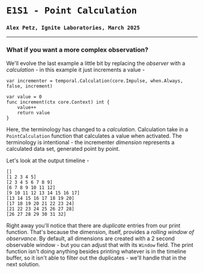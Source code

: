 # `E1S1 - Point Calculation`
### `Alex Petz, Ignite Laboratories, March 2025`

---

### What if you want a more complex observation?

We'll evolve the last example a little bit by replacing the _observer_ with a _calculation_ - in this
example it just increments a value -

    var incrementer = temporal.Calculation(core.Impulse, when.Always, false, increment)

    var value = 0
    func increment(ctx core.Context) int {
        value++
        return value
    }

Here, the terminology has changed to a _calculation_.  Calculation take in a `PointCalculation`
function that calculates a value when activated.  The terminology is intentional - the incrementer 
_dimension_ represents a calculated data set, generated point by point.

Let's look at the output timeline -

    []
    [1 2 3 4 5]
    [2 3 4 5 6 7 8 9]
    [6 7 8 9 10 11 12]
    [9 10 11 12 13 14 15 16 17]
    [13 14 15 16 17 18 19 20]
    [17 18 19 20 21 22 23 24]
    [21 22 23 24 25 26 27 28]
    [26 27 28 29 30 31 32]

Right away you'll notice that there are _duplicate_ entries from our print function.  That's because
the dimension, itself, provides a _rolling window of observance_.  By default, all dimensions are
created with a 2 second observable window - but you can adjust that with its `Window` field.  The
print function isn't doing anything besides printing whatever is in the timeline buffer, so it
isn't able to filter out the duplicates - we'll handle that in the next solution.